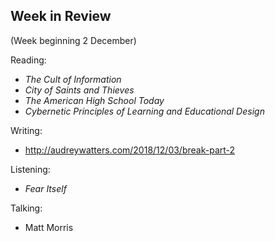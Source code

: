 ## Week in Review
(Week beginning 2 December)

Reading:
* _The Cult of Information_
* _City of Saints and Thieves_
* _The American High School Today_
* _Cybernetic Principles of Learning and Educational Design_

Writing:
* http://audreywatters.com/2018/12/03/break-part-2

Listening:
* _Fear Itself_

Talking:
* Matt Morris
